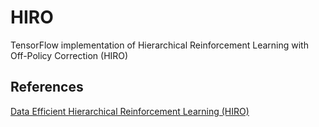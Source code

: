 # HIRO 
TensorFlow implementation of Hierarchical Reinforcement Learning with Off-Policy Correction (HIRO)




## References
[Data Efficient Hierarchical Reinforcement Learning (HIRO)](https://arxiv.org/pdf/1805.08296.pdf)
